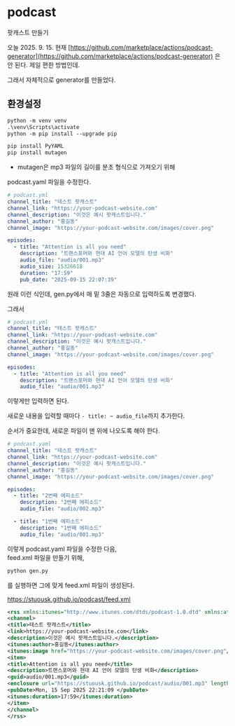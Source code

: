 # podcast
팟캐스트 만들기 

오늘 2025. 9. 15. 현재 [https://github.com/marketplace/actions/podcast-generator](https://github.com/marketplace/actions/podcast-generator) 은 안 된다. 제일 편한 방법인데.

그래서 자체적으로 generator를 만들었다.

## 환경설정
```ps
python -m venv venv
.\venv\Scripts\activate
python -m pip install --upgrade pip

pip install PyYAML
pip install mutagen
```

- mutagen은 mp3 파일의 길이를 분초 형식으로 가져오기 위해

podcast.yaml 파일을 수정한다. 

```yaml
# podcast.yml
channel_title: "테스트 팟캐스트"
channel_link: "https://your-podcast-website.com"
channel_description: "이것은 예시 팟캐스트입니다."
channel_author: "홍길동"
channel_image: "https://your-podcast-website.com/images/cover.png"

episodes:
  - title: "Attention is all you need"
    description: "트랜스포머와 현대 AI 언어 모델의 탄생 비화"
    audio_file: "audio/001.mp3"
    audio_size: 15326618
    duration: "17:59"
    pub_date: "2025-09-15 22:07:39"
```

원래 이런 식인데, gen.py에서 매 밑 3줄은 자동으로 입력하도록 변경했다. 

그래서 

```yaml
# podcast.yml
channel_title: "테스트 팟캐스트"
channel_link: "https://your-podcast-website.com"
channel_description: "이것은 예시 팟캐스트입니다."
channel_author: "홍길동"
channel_image: "https://your-podcast-website.com/images/cover.png"

episodes:
  - title: "Attention is all you need"
    description: "트랜스포머와 현대 AI 언어 모델의 탄생 비화"
    audio_file: "audio/001.mp3"
```

이렇게만 입력하면 된다.

새로운 내용을 입력할 때마다 `- title: ~ audio_file`까지 추가한다. 

순서가 중요한데, 새로운 파일이 맨 위에 나오도록 해야 한다. 

```yaml
# podcast.yaml
channel_title: "테스트 팟캐스트"
channel_link: "https://your-podcast-website.com"
channel_description: "이것은 예시 팟캐스트입니다."
channel_author: "홍길동"
channel_image: "https://your-podcast-website.com/images/cover.png"

episodes:
  - title: "2번째 에피소드"
    description: "2번째 에피소드"
    audio_file: "audio/002.mp3"

  - title: "1번째 에피소드"
    description: "1번째 에피소드"
    audio_file: "audio/001.mp3"
```

이렇게 podcast.yaml 파일을 수정한 다음,   
feed.xml 파일을 만들기 위해,

```ps
python gen.py
```

를 실행하면 그에 맞게 feed.xml 파일이 생성된다.

https://stuousk.github.io/podcast/feed.xml

```xml
<rss xmlns:itunes="http://www.itunes.com/dtds/podcast-1.0.dtd" xmlns:atom="http://www.w3.org/2005/Atom" version="2.0">
<channel>
<title>테스트 팟캐스트</title>
<link>https://your-podcast-website.com</link>
<description>이것은 예시 팟캐스트입니다.</description>
<itunes:author>홍길동</itunes:author>
<itunes:image href="https://your-podcast-website.com/images/cover.png"/>
<item>
<title>Attention is all you need</title>
<description>트랜스포머와 현대 AI 언어 모델의 탄생 비화</description>
<guid>audio/001.mp3</guid>
<enclosure url="https://stuousk.github.io/podcast/audio/001.mp3" length="15326618" type="audio/mpeg"/>
<pubDate>Mon, 15 Sep 2025 22:21:09 </pubDate>
<itunes:duration>17:59</itunes:duration>
</item>
</channel>
</rss>
```